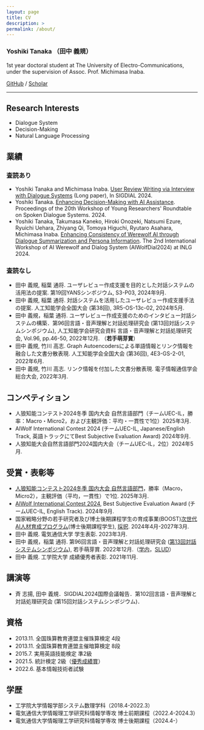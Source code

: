 ```yaml
---
layout: page
title: CV
description: >
permalink: /about/
---
```


### Yoshiki Tanaka （田中 義規）

1st year doctoral student at The University of Electro-Communications, under the supervision of Assoc. Prof. Michimasa Inaba.

[GitHub](https://github.com/yoshi-chanaka) / [Scholar](https://scholar.google.co.jp/citations?view_op=list_works&hl=ja&user=QkKVktkAAAAJ)

---
<!-- ## 今後の予定 -->
<!-- - 11/28~11/29に開催される[第15回対話システムシンポジウム（第102回SLUD研究会）](https://ai-gakkai.or.jp/sig-slud/sig-announce/102th-sig.html)にてSIGDIALの国際会議報告を行います． -->

<!-- --- -->
## Research Interests
* Dialogue System
* Decision-Making
* Natural Language Processing

## 業績

### 査読あり
* Yoshiki Tanaka and Michimasa Inaba. [User Review Writing via Interview with Dialogue Systems](https://aclanthology.org/2024.sigdial-1.37/) (Long paper), In SIGDIAL 2024.
* Yoshiki Tanaka. [Enhancing Decision-Making with AI Assistance](https://aclanthology.org/2024.yrrsds-1.19/). Proceedings of the 20th Workshop of Young Researchers' Roundtable on Spoken Dialogue Systems. 2024.
* Yoshiki Tanaka, Takumasa Kaneko, Hiroki Onozeki, Natsumi Ezure, Ryuichi Uehara, Zhiyang Qi, Tomoya Higuchi, Ryutaro Asahara, Michimasa Inaba. [Enhancing Consistency of Werewolf AI through Dialogue Summarization and Persona Information](https://aclanthology.org/2024.aiwolfdial-1.6/). The 2nd International Workshop of AI Werewolf and Dialog System (AIWolfDial2024) at INLG 2024.

### 査読なし
* 田中 義規, 稲葉 通将. ユーザレビュー作成支援を目的とした対話システムの活用法の提案. 第19回YANSシンポジウム, S3-P03, 2024年9月.
* 田中 義規, 稲葉 通将. 対話システムを活用したユーザレビュー作成支援手法の提案. 人工知能学会全国大会 (第38回), 3R5-OS-13c-02, 2024年5月.
* 田中 義規，稲葉 通将. ユーザレビュー作成支援のためのインタビュー対話システムの構築．第96回言語・音声理解と対話処理研究会 (第13回対話システムシンポジウム), 人工知能学会研究会資料 言語・音声理解と対話処理研究会, Vol.96, pp.46-50, 2022年12月. （**若手萌芽賞**）
* 田中 義規, 竹川 高志. Graph Autoencodersによる単語情報とリンク情報を融合した文書分散表現. 人工知能学会全国大会 (第36回), 4E3-GS-2-01, 2022年6月.
* 田中 義規, 竹川 高志. リンク情報を付加した文書分散表現. 電子情報通信学会総合大会, 2022年3月.

## コンペティション
* 人狼知能コンテスト2024冬季 国内大会 自然言語部門（チームUEC-IL，勝率：Macro・Micro2，および主観評価：平均・一貫性で1位）2025年3月.
* AIWolf International Contest 2024 (チームUEC-IL, Japanese/English Track, 英語トラックにてBest Subjective Evaluation Award) 2024年9月.
* 人狼知能大会自然言語部門2024国内大会（チームUEC-IL，2位）2024年5月.

## 受賞・表彰等
* [人狼知能コンテスト2024冬季 国内大会 自然言語部門](https://sites.google.com/view/aiwolfdial2024winterjp/home)，勝率（Macro，Micro2），主観評価（平均，一貫性）で1位. 2025年3月.
* [AIWolf International Contest 2024](https://sites.google.com/view/aiwolfdial2024-inlg/home), Best Subjective Evaluation Award (チームUEC-IL, English Track). 2024年9月.
* 国家戦略分野の若手研究者及び博士後期課程学生の育成事業(BOOST)[次世代AI人材育成プログラム](https://www.jst.go.jp/jisedai/boost-s/)(博士後期課程学生), [採択](https://www.uec.ac.jp/news/announcement/2024/20241030_6584.html). 2024年4月-2027年3月.
* 田中 義規. 電気通信大学 学生表彰. 2023年3月.
* 田中 義規，稲葉 通将. 第96回言語・音声理解と対話処理研究会 ([第13回対話システムシンポジウム](https://jsai-slud.github.io/sig-slud/archive/award.html)), 若手萌芽賞. 2022年12月.（[学内](https://www.uec.ac.jp/news/prize/2022/20221227_5058.html)，[SLUD](https://ai-gakkai.or.jp/sig-slud/archive/award.html)）
* 田中 義規. 工学院大学 成績優秀者表彰. 2021年11月.

## 講演等
* 斉 志揚, 田中 義規．SIGDIAL2024国際会議報告．第102回言語・音声理解と対話処理研究会 (第15回対話システムシンポジウム)．

<!-- ## インターン -->

## 資格
* 2013.11. 全国珠算教育連盟主催珠算検定 4段
* 2013.11. 全国珠算教育連盟主催暗算検定 8段
* 2015.7. 実用英語技能検定 準2級
* 2021.5. 統計検定 2級（[優秀成績賞](https://static.toukei-kentei.jp/wp-content/uploads/20220819031327/cbt_exc2021_grade2-20220819031327-20220819031327.pdf)）
* 2022.6. 基本情報技術者試験

## 学歴
* 工学院大学情報学部システム数理学科（2018.4-2022.3）
* 電気通信大学情報理工学研究科情報学専攻 博士前期課程（2022.4-2024.3）
* 電気通信大学情報理工学研究科情報学専攻 博士後期課程（2024.4-）
